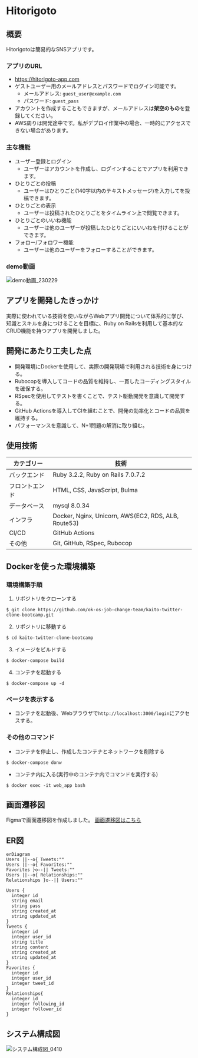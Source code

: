 # Hitorigoto

## 概要
Hitorigotoは簡易的なSNSアプリです。

### アプリのURL
- https://hitorigoto-app.com
- ゲストユーザー用のメールアドレスとパスワードでログイン可能です。
  - メールアドレス: `guest_user@example.com`
  - パスワード: `guest_pass`
- アカウントを作成することもできますが、メールアドレスは**架空のもの**を登録してください。
- AWS周りは開発途中です。私がデプロイ作業中の場合、一時的にアクセスできない場合があります。

### 主な機能
- ユーザー登録とログイン
	- ユーザーはアカウントを作成し、ログインすることでアプリを利用できます。
- ひとりごとの投稿
	- ユーザーはひとりごと(140字以内のテキストメッセージ)を入力してを投稿できます。
- ひとりごとの表示
	- ユーザーは投稿されたひとりごとをタイムライン上で閲覧できます。
- ひとりごとのいいね機能
	- ユーザーは他のユーザーが投稿したひとりごとにいいねを付けることができます。
- フォロー/フォロワー機能
	- ユーザーは他のユーザーをフォローすることができます。

### demo動画
![demo動画_230229](https://github.com/ok-os-job-change-team/kaito-twitter-clone-bootcamp/assets/90958196/6468e15b-1e46-4961-a419-f4ea7e8778c1)

## アプリを開発したきっかけ
実際に使われている技術を使いながらWebアプリ開発について体系的に学び、知識とスキルを身につけることを目標に、Ruby on Railsを利用して基本的なCRUD機能を持つアプリを開発しました。

## 開発にあたり工夫した点
- 開発環境にDockerを使用して、実際の開発現場で利用される技術を身につける。
- Rubocopを導入してコードの品質を維持し、一貫したコーディングスタイルを確保する。
- RSpecを使用してテストを書くことで、テスト駆動開発を意識して開発する。
- GitHub Actionsを導入してCIを組むことで、開発の効率化とコードの品質を維持する。
- パフォーマンスを意識して、N+1問題の解消に取り組む。

## 使用技術
| カテゴリー | 技術 |
|----------|----------|
| バックエンド  | Ruby 3.2.2, Ruby on Rails 7.0.7.2 |
| フロントエンド  | HTML, CSS,  JavaScript, Bulma |
| データベース  | mysql 8.0.34 |
| インフラ | Docker, Nginx, Unicorn, AWS(EC2, RDS, ALB, Route53) |
| CI/CD  | GitHub Actions |
| その他  | Git, GitHub, RSpec, Rubocop |

## Dockerを使った環境構築
### 環境構築手順
1. リポジトリをクローンする
```
$ git clone https://github.com/ok-os-job-change-team/kaito-twitter-clone-bootcamp.git
```
2. リポジトリに移動する
```
$ cd kaito-twitter-clone-bootcamp
```
3. イメージをビルドする
```
$ docker-compose build
```
4. コンテナを起動する
```
$ docker-compose up -d
```
### ページを表示する
- コンテナを起動後、Webブラウザで`http://localhost:3000/login`にアクセスする。

### その他のコマンド
- コンテナを停止し、作成したコンテナとネットワークを削除する
```
$ docker-compose donw
```

- コンテナ内に入る(実行中のコンテナ内でコマンドを実行する)
```
$ docker exec -it web_app bash
```

## 画面遷移図
Figmaで画面遷移図を作成しました。
[画面遷移図はこちら](https://www.figma.com/file/hd6yLAUfRUJvzbM5cvUcdr/Tubuyaki?type=design&node-id=0-1&mode=design&t=NX5r90lopdH1wt2k-0)

## ER図
```mermaid
erDiagram
Users ||--o{ Tweets:""
Users ||--o{ Favorites:"" 
Favorites }o--|| Tweets:""
Users ||--o{ Relationships:""
Relationships }o--|| Users:""

Users {
  integer id
  string email
  string pass
  string created_at
  string updated_at
}
Tweets {
  integer id
  integer user_id
  string title
  string content
  string created_at
  string updated_at
}
Favorites {
  integer id
  integer user_id
  integer tweet_id
}
Relationships{
  integer id
  integer following_id
  integer follower_id
}
```

## システム構成図
![システム構成図_0410](https://github.com/ok-os-job-change-team/kaito-twitter-clone-bootcamp/assets/90958196/9c9006fd-9c97-4048-967b-d46fd6d4de37)